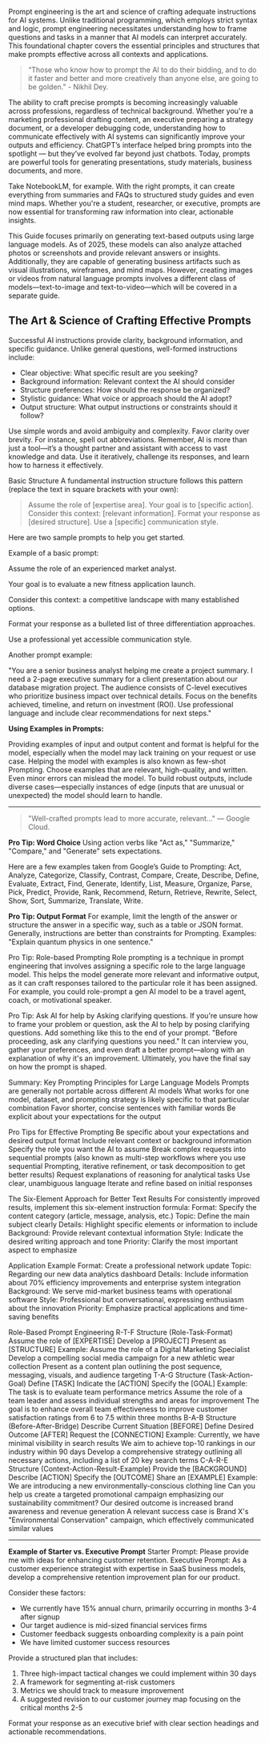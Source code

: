 Prompt engineering is the art and science of crafting adequate instructions for AI systems. Unlike traditional programming, which employs strict syntax and logic, prompt engineering necessitates understanding how to frame questions and tasks in a manner that AI models can interpret accurately. This foundational chapter covers the essential principles and structures that make prompts effective across all contexts and applications.

>“Those who know how to prompt the AI to do their bidding, and to do it faster and better and more creatively than anyone else, are going to be golden." - Nikhil Dey.

The ability to craft precise prompts is becoming increasingly valuable across professions, regardless of technical background. Whether you're a marketing professional drafting content, an executive preparing a strategy document, or a developer debugging code, understanding how to communicate effectively with AI systems can significantly improve your outputs and efficiency. ChatGPT’s interface helped bring prompts into the spotlight — but they’ve evolved far beyond just chatbots. Today, prompts are powerful tools for generating presentations, study materials, business documents, and more.

Take NotebookLM, for example. With the right prompts, it can create everything from summaries and FAQs to structured study guides and even mind maps. Whether you're a student, researcher, or executive, prompts are now essential for transforming raw information into clear, actionable insights.

This Guide focuses primarily on generating text-based outputs using large language models. As of 2025, these models can also analyze attached photos or screenshots and provide relevant answers or insights. Additionally, they are capable of generating business artifacts such as visual illustrations, wireframes, and mind maps. However, creating images or videos from natural language prompts involves a different class of models—text-to-image and text-to-video—which will be covered in a separate guide.

## The Art & Science of Crafting Effective Prompts
Successful AI instructions provide clarity, background information, and specific guidance. Unlike general questions, well-formed instructions include:
*	Clear objective: What specific result are you seeking? 
*	Background information: Relevant context the AI should consider
*	Structure preferences: How should the response be organized?
*	Stylistic guidance: What voice or approach should the AI adopt?
*	Output structure: What output instructions or constraints should it follow?

Use simple words and avoid ambiguity and complexity. Favor clarity over brevity. For instance, spell out abbreviations.
Remember, AI is more than just a tool—it’s a thought partner and assistant with access to vast knowledge and data. Use it iteratively, challenge its responses, and learn how to harness it effectively.

Basic Structure
A fundamental instruction structure follows this pattern (replace the text in square brackets with your own):

>Assume the role of [expertise area].
Your goal is to [specific action].
Consider this context: [relevant information].
Format your response as [desired structure].
Use a [specific] communication style.


Here are two sample prompts to help you get started.

Example of a basic prompt:

Assume the role of an experienced market analyst.

Your goal is to evaluate a new fitness application launch.

Consider this context: a competitive landscape with many established options.

Format your response as a bulleted list of three differentiation approaches.

Use a professional yet accessible communication style.

Another prompt example:

"You are a senior business analyst helping me create a project summary. I need a 2-page executive summary for a client presentation about our database migration project. The audience consists of C-level executives who prioritize business impact over technical details. Focus on the benefits achieved, timeline, and return on investment (ROI). Use professional language and include clear recommendations for next steps."

**Using Examples in Prompts:**

Providing examples of input and output content and format is helpful for the model, especially when the model may lack training on your request or use case. Helping the model with examples is also known as few-shot Prompting.
Choose examples that are relevant, high-quality, and written. Even minor errors can mislead the model. To build robust outputs, include diverse cases—especially instances of edge (inputs that are unusual or unexpected) the model should learn to handle.

---

>"Well-crafted prompts lead to more accurate, relevant..." — Google Cloud.

**Pro Tip: Word Choice** 
Using action verbs like "Act as," "Summarize," "Compare," and "Generate" sets expectations. 

Here are a few examples taken from Google’s Guide to Prompting:
Act, Analyze, Categorize, Classify, Contrast, Compare, Create, Describe, Define,
Evaluate, Extract, Find, Generate, Identify, List, Measure, Organize, Parse, Pick,
Predict, Provide, Rank, Recommend, Return, Retrieve, Rewrite, Select, Show, Sort,
Summarize, Translate, Write.

**Pro Tip: Output Format** 
For example, limit the length of the answer or structure the answer in a specific way, such as a table or JSON format. Generally, instructions are better than constraints for Prompting. Examples: "Explain quantum physics in one sentence." 

Pro Tip: Role-based Prompting
Role prompting is a technique in prompt engineering that involves assigning a specific role to the large language model. This helps the model generate more relevant and informative output, as it can craft responses tailored to the particular role it has been assigned.
For example, you could role-prompt a gen AI model to be a travel agent, coach, or motivational speaker.

Pro Tip: Ask AI for help by Asking clarifying questions.
If you're unsure how to frame your problem or question, ask the AI to help by posing clarifying questions. Add something like this to the end of your prompt.
"Before proceeding, ask any clarifying questions you need."
It can interview you, gather your preferences, and even draft a better prompt—along with an explanation of why it's an improvement. Ultimately, you have the final say on how the prompt is shaped.

Summary: Key Prompting Principles for Large Language Models
Prompts are generally not portable across different AI models
What works for one model, dataset, and prompting strategy is likely specific to that particular combination
Favor shorter, concise sentences with familiar words
Be explicit about your expectations for the output

Pro Tips for Effective Prompting
Be specific about your expectations and desired output format
Include relevant context or background information
Specify the role you want the AI to assume
Break complex requests into sequential prompts (also known as multi-step workflows where you use sequential Prompting, iterative refinement, or task decomposition to get better results)
Request explanations of reasoning for analytical tasks
Use clear, unambiguous language
Iterate and refine based on initial responses


The Six-Element Approach for Better Text Results
For consistently improved results, implement this six-element instruction formula:
Format: Specify the content category (article, message, analysis, etc.)
Topic: Define the main subject clearly
Details: Highlight specific elements or information to include
Background: Provide relevant contextual information
Style: Indicate the desired writing approach and tone
Priority: Clarify the most important aspect to emphasize

Application Example
Format: Create a professional network update
Topic: Regarding our new data analytics dashboard
Details: Include information about 70% efficiency improvements and enterprise system integration
Background: We serve mid-market business teams with operational software
Style: Professional but conversational, expressing enthusiasm about the innovation
Priority: Emphasize practical applications and time-saving benefits

Role-Based Prompt Engineering
R-T-F Structure (Role-Task-Format)
Assume the role of [EXPERTISE]
Develop a [PROJECT]
Present as [STRUCTURE]
Example:
Assume the role of a Digital Marketing Specialist
Develop a compelling social media campaign for a new athletic wear collection
Present as a content plan outlining the post sequence, messaging, visuals, and audience targeting
T-A-G Structure (Task-Action-Goal)
Define [TASK]
Indicate the [ACTION]
Specify the [GOAL]
Example:
The task is to evaluate team performance metrics
Assume the role of a team leader and assess individual strengths and areas for improvement
The goal is to enhance overall team effectiveness to improve customer satisfaction ratings from 6 to 7.5 within three months
B-A-B Structure (Before-After-Bridge)
Describe Current Situation [BEFORE]
Define Desired Outcome [AFTER]
Request the [CONNECTION]
Example:
Currently, we have minimal visibility in search results
We aim to achieve top-10 rankings in our industry within 90 days
Develop a comprehensive strategy outlining all necessary actions, including a list of 20 key search terms
C-A-R-E Structure (Context-Action-Result-Example)
Provide the [BACKGROUND]
Describe [ACTION]
Specify the [OUTCOME]
Share an [EXAMPLE]
Example:
We are introducing a new environmentally-conscious clothing line
Can you help us create a targeted promotional campaign emphasizing our sustainability commitment?
Our desired outcome is increased brand awareness and revenue generation
A relevant success case is Brand X's "Environmental Conservation" campaign, which effectively communicated similar values

---

**Example of Starter vs. Executive Prompt**
Starter Prompt:
Please provide me with ideas for enhancing customer retention.
Executive Prompt:
As a customer experience strategist with expertise in SaaS business models, develop a comprehensive retention improvement plan for our product. 

Consider these factors:
- We currently have 15% annual churn, primarily occurring in months 3-4 after signup
- Our target audience is mid-sized financial services firms
- Customer feedback suggests onboarding complexity is a pain point
- We have limited customer success resources

Provide a structured plan that includes:
1. Three high-impact tactical changes we could implement within 30 days
2. A framework for segmenting at-risk customers
3. Metrics we should track to measure improvement
4. A suggested revision to our customer journey map focusing on the critical months 2-5

Format your response as an executive brief with clear section headings and actionable recommendations.
